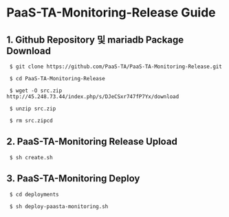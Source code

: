 # PaaS-TA-Monitoring-Release Guide

## 1. Github Repository 및 mariadb Package Download
```
 $ git clone https://github.com/PaaS-TA/PaaS-TA-Monitoring-Release.git
 
 $ cd PaaS-TA-Monitoring-Release
 
 $ wget -O src.zip http://45.248.73.44/index.php/s/DJeCSxr747fP7Yx/download
 
 $ unzip src.zip
 
 $ rm src.zipcd
 ```
 
 
## 2. PaaS-TA-Monitoring Release Upload
```
 $ sh create.sh
``` 


## 3. PaaS-TA-Monitoring Deploy
```
 $ cd deployments
 
 $ sh deploy-paasta-monitoring.sh
 ```
